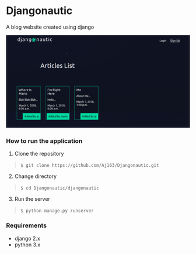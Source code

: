# Djangonautic
A blog website created using django

![](./screenshot.png)

### How to run the application
1. Clone the repository
> ```$ git clone https://github.com/Aj163/Djangonautic.git```
2. Change directory
> ```$ cd Djangonautic/djangonautic```
3. Run the server
> ```$ python manage.py runserver```

### Requirements
- django 2.x
- python 3.x
